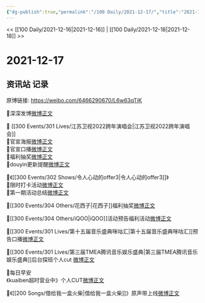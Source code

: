```yaml
---
{"dg-publish":true,"permalink":"/100 Daily/2021-12-17/","title":"2021-12-17","created":"2022-12-23T10:43:33.000+08:00","updated":"2023-02-26T00:50:14.000+08:00"}
---
```



<< [[100 Daily/2021-12-16\|2021-12-16]] | [[100 Daily/2021-12-18\|2021-12-18]] >>

# 2021-12-17

## 资讯站 记录

原博链接: https://weibo.com/6466290670/L6w63qTiK

🌟深深发博[微博正文](https://m.weibo.cn/6466290670/4715499990814177)

🌟 [[300 Events/301 Lives/江苏卫视2022跨年演唱会\|江苏卫视2022跨年演唱会]]  
💫官宣海报[微博正文](https://m.weibo.cn/6466290670/4715347687506395)  
💫官宣口播[微博正文](https://m.weibo.cn/6466290670/4715389152398065)  
💫福利抽奖[微博正文](https://m.weibo.cn/6466290670/4715407129185195)  
💫douyin更新提醒[微博正文](https://m.weibo.cn/6466290670/4715376669100104)

🌟《[[300 Events/302 Shows/令人心动的offer3\|令人心动的offer3]]》  
💫限时打卡活动[微博正文](https://m.weibo.cn/6466290670/4715349696578531)  
💫第一期活动总结[微博正文](https://m.weibo.cn/6466290670/4715531485055930)

🌟[[300 Events/304 Others/花西子\|花西子]]福利抽奖[微博正文](https://m.weibo.cn/6466290670/4715412028131302)

🌟[[300 Events/304 Others/iQOO\|iQOO]]活动预告福利活动[微博正文](https://m.weibo.cn/6466290670/4715358516412517)

🌟[[300 Events/301 Lives/第十五届音乐盛典咪咕汇\|第十五届音乐盛典咪咕汇]]预告口播[微博正文](https://m.weibo.cn/6466290670/4715358948168436)

🌟[[300 Events/301 Lives/第三届TMEA腾讯音乐娱乐盛典\|第三届TMEA腾讯音乐娱乐盛典]]后台探班个人cut [微博正文](https://m.weibo.cn/6466290670/4715449855774405)

🌟每日早安  
《kuaiben超时营业中》个人CUT[微博正文](https://m.weibo.cn/6466290670/4715308373511391)

🌟《[[200 Songs/借给我一盒火柴\|借给我一盒火柴]]》原声带上线[微博正文](https://m.weibo.cn/6466290670/4715368218626398)
